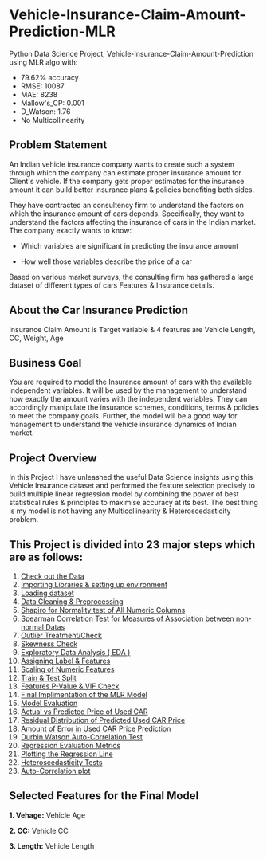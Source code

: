 # Vehicle-Insurance-Claim-Amount-Prediction-MLR
Python Data Science Project, Vehicle-Insurance-Claim-Amount-Prediction using MLR algo with:

- 79.62% accuracy
- RMSE: 10087
- MAE: 8238
- Mallow's_CP: 0.001
- D_Watson: 1.76
- No Multicollinearity

## Problem Statement
An Indian vehicle insurance company wants to create such a system through which the company can estimate proper insurance amount for Client's vehicle. If the company gets proper estimates for the insurance amount it can build better insurance plans & policies benefiting both sides.

They have contracted an consultency firm to understand the factors on which the insurance amount of cars depends. Specifically, they want to understand the factors affecting the insurance of cars in the Indian market. The company exactly wants to know:

- Which variables are significant in predicting the insurance amount

- How well those variables describe the price of a car

Based on various market surveys, the consulting firm has gathered a large dataset of different types of cars Features & Insurance details.

## About the Car Insurance Prediction
Insurance Claim Amount is Target variable & 4 features are Vehicle Length, CC, Weight, Age

## Business Goal
You are required to model the Insurance amount of cars with the available independent variables. It will be used by the management to understand how exactly the amount varies with the independent variables. They can accordingly manipulate the insurance schemes, conditions, terms & policies to meet the company goals. Further, the model will be a good way for management to understand the vehicle insurance dynamics of Indian market.

## Project Overview
In this Project I have unleashed the useful Data Science insights using this Vehicle Insurance dataset and performed the feature selection precisely to build multiple linear regression model by combining the power of best statistical rules & principles to maximise accuracy at its best. The best thing is my model is not having any Multicollinearity & Heteroscedasticity problem.

## This Project is divided into 23 major steps which are as follows:
1. [Check out the Data](#data-check)
2. [Importing Libraries & setting up environment](#imp-lib)
3. [Loading dataset](#data-load)
4. [Data Cleaning & Preprocessing](#prep-clean)
5. [Shapiro for Normality test of All Numeric Columns](#shapiro-norm)
6. [Spearman Correlation Test for Measures of Association between non-normal Datas](#spear-corr)
7. [Outlier Treatment/Check](#out-check)
8. [Skewness Check](#skew-check)
9. [Exploratory Data Analysis ( EDA )](#data-expo)
10. [Assigning Label & Features](#Labe-Feature)
11. [Scaling of Numeric Features](#scale-feature)
12. [Train & Test Split](#data-split)
13. [Features P-Value & VIF Check](#p-vif)
14. [Final Implimentation of the MLR Model](#final-model)
15. [Model Evaluation](#mod-eval)
16. [Actual vs Predicted Price of Used CAR](#actual-predicted)
17. [Residual Distribution of Predicted Used CAR Price](#re-dit)
18. [Amount of Error in Used CAR Price Prediction](#amt-er)
19. [Durbin Watson Auto-Correlation Test](#dur-wat)
20. [Regression Evaluation Metrics](#mod-eval)
21. [Plotting the Regression Line](#reg-plot)
22. [Heteroscedasticity Tests](#het-test)
23. [Auto-Correlation plot](#auto-plot)

## Selected Features for the Final Model
**1. Vehage:** Vehicle Age

**2. CC:** Vehicle CC

**3. Length:** Vehicle Length
